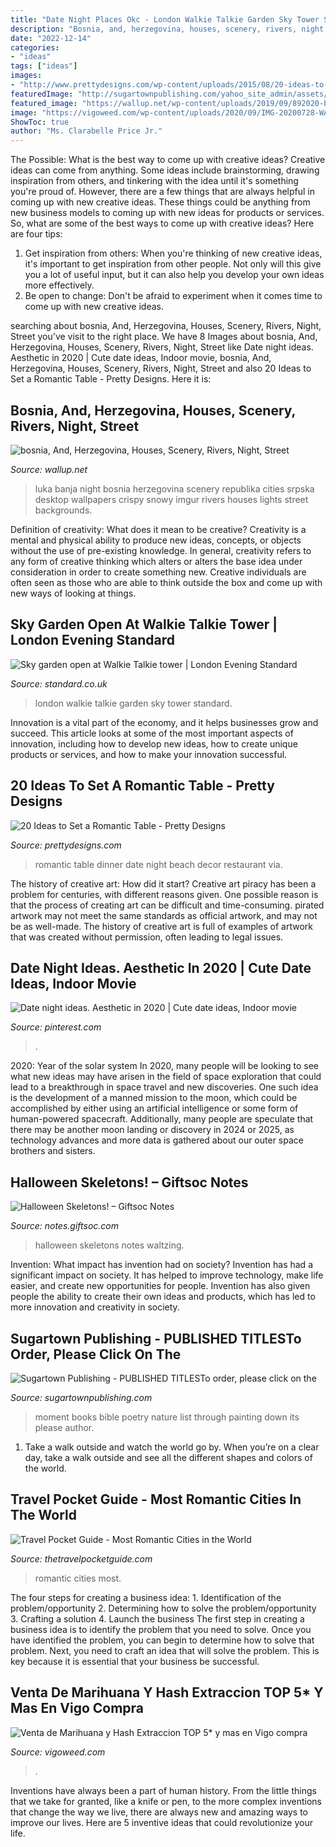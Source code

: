 ```yaml
---
title: "Date Night Places Okc - London Walkie Talkie Garden Sky Tower Standard"
description: "Bosnia, and, herzegovina, houses, scenery, rivers, night, street"
date: "2022-12-14"
categories:
- "ideas"
tags: ["ideas"]
images:
- "http://www.prettydesigns.com/wp-content/uploads/2015/08/20-ideas-to-set-a-romantic-table13.jpg"
featuredImage: "http://sugartownpublishing.com/yahoo_site_admin/assets/images/It_Lasts_a_Moment_Horse_Final_Cover.336114602_std.jpg"
featured_image: "https://wallup.net/wp-content/uploads/2019/09/892020-bosnia-and-herzegovina-houses-scenery-rivers-night-street-lights-banja-luka-cities.jpg"
image: "https://vigoweed.com/wp-content/uploads/2020/09/IMG-20200728-WA0040.jpg"
ShowToc: true
author: "Ms. Clarabelle Price Jr."
---
```



The Possible: What is the best way to come up with creative ideas?
Creative ideas can come from anything. Some ideas include brainstorming, drawing inspiration from others, and tinkering with the idea until it's something you're proud of. However, there are a few things that are always helpful in coming up with new creative ideas. These things could be anything from new business models to coming up with new ideas for products or services. So, what are some of the best ways to come up with creative ideas? Here are four tips: 
1) Get inspiration from others: When you're thinking of new creative ideas, it's important to get inspiration from other people. Not only will this give you a lot of useful input, but it can also help you develop your own ideas more effectively. 
2) Be open to change: Don't be afraid to experiment when it comes time to come up with new creative ideas.

	

		
searching about bosnia, And, Herzegovina, Houses, Scenery, Rivers, Night, Street you've visit to the right place. We have 8 Images about bosnia, And, Herzegovina, Houses, Scenery, Rivers, Night, Street like Date night ideas. Aesthetic in 2020 | Cute date ideas, Indoor movie, bosnia, And, Herzegovina, Houses, Scenery, Rivers, Night, Street and also 20 Ideas to Set a Romantic Table - Pretty Designs. Here it is:
		
    
## Bosnia, And, Herzegovina, Houses, Scenery, Rivers, Night, Street

<img loading=lazy src="https://wallup.net/wp-content/uploads/2019/09/892020-bosnia-and-herzegovina-houses-scenery-rivers-night-street-lights-banja-luka-cities.jpg" onerror="this.onerror=null;this.src='https://tse4.mm.bing.net/th?id=OIP.raktE3eejSJBvv2s0oBzYQHaEK&amp;pid=15.1';" alt="bosnia, And, Herzegovina, Houses, Scenery, Rivers, Night, Street">

_Source: wallup.net_

>luka banja night bosnia herzegovina scenery republika cities srpska desktop wallpapers crispy snowy imgur rivers houses lights street backgrounds. 

	

Definition of creativity: What does it mean to be creative?
Creativity is a mental and physical ability to produce new ideas, concepts, or objects without the use of pre-existing knowledge. In general, creativity refers to any form of creative thinking which alters or alters the base idea under consideration in order to create something new. Creative individuals are often seen as those who are able to think outside the box and come up with new ways of looking at things.

    
## Sky Garden Open At Walkie Talkie Tower | London Evening Standard

<img loading=lazy src="https://www.standard.co.uk/s3fs-public/thumbnails/image/2015/01/07/13/sky3.jpg" onerror="this.onerror=null;this.src='https://tse4.mm.bing.net/th?id=OIP.fNY37vl8M0aE4T07SnUgAwHaE8&amp;pid=15.1';" alt="Sky garden open at Walkie Talkie tower | London Evening Standard">

_Source: standard.co.uk_

>london walkie talkie garden sky tower standard. 

	

Innovation is a vital part of the economy, and it helps businesses grow and succeed. This article looks at some of the most important aspects of innovation, including how to develop new ideas, how to create unique products or services, and how to make your innovation successful.

    
## 20 Ideas To Set A Romantic Table - Pretty Designs

<img loading=lazy src="http://www.prettydesigns.com/wp-content/uploads/2015/08/20-ideas-to-set-a-romantic-table13.jpg" onerror="this.onerror=null;this.src='https://tse4.mm.bing.net/th?id=OIP.2IQ7SrVe--TlzsIdek4c3wHaLI&amp;pid=15.1';" alt="20 Ideas to Set a Romantic Table - Pretty Designs">

_Source: prettydesigns.com_

>romantic table dinner date night beach decor restaurant via. 

	

The history of creative art: How did it start?
Creative art piracy has been a problem for centuries, with different reasons given. One possible reason is that the process of creating art can be difficult and time-consuming. pirated artwork may not meet the same standards as official artwork, and may not be as well-made. The history of creative art is full of examples of artwork that was created without permission, often leading to legal issues.

    
## Date Night Ideas. Aesthetic In 2020 | Cute Date Ideas, Indoor Movie

<img loading=lazy src="https://i.pinimg.com/736x/2b/73/70/2b737080243e752400103ab081de50b8.jpg" onerror="this.onerror=null;this.src='https://tse3.mm.bing.net/th?id=OIP.WFoj6ez-qXMHk_lWGf3vKwHaJ3&amp;pid=15.1';" alt="Date night ideas. Aesthetic in 2020 | Cute date ideas, Indoor movie">

_Source: pinterest.com_

>. 

	

2020: Year of the solar system
In 2020, many people will be looking to see what new ideas may have arisen in the field of space exploration that could lead to a breakthrough in space travel and new discoveries. One such idea is the development of a manned mission to the moon, which could be accomplished by either using an artificial intelligence or some form of human-powered spacecraft. Additionally, many people are speculate that there may be another moon landing or discovery in 2024 or 2025, as technology advances and more data is gathered about our outer space brothers and sisters.

    
## Halloween Skeletons! – Giftsoc Notes

<img loading=lazy src="https://notes.giftsoc.com/wp-content/uploads/2012/08/Halloween_0002_edited-1.jpg" onerror="this.onerror=null;this.src='https://tse3.mm.bing.net/th?id=OIP.4-hZcxJBNPdpl1TnstZhrAHaJ4&amp;pid=15.1';" alt="Halloween Skeletons! – Giftsoc Notes">

_Source: notes.giftsoc.com_

>halloween skeletons notes waltzing. 

	

Invention: What impact has invention had on society?
Invention has had a significant impact on society. It has helped to improve technology, make life easier, and create new opportunities for people. Invention has also given people the ability to create their own ideas and products, which has led to more innovation and creativity in society.

    
## Sugartown Publishing - PUBLISHED TITLESTo Order, Please Click On The

<img loading=lazy src="http://sugartownpublishing.com/yahoo_site_admin/assets/images/It_Lasts_a_Moment_Horse_Final_Cover.336114602_std.jpg" onerror="this.onerror=null;this.src='https://tse2.mm.bing.net/th?id=OIP.jJweOkIiFGn-a352LxDA6wAAAA&amp;pid=15.1';" alt="Sugartown Publishing - PUBLISHED TITLESTo order, please click on the">

_Source: sugartownpublishing.com_

>moment books bible poetry nature list through painting down its please author. 

	

1) Take a walk outside and watch the world go by. When you’re on a clear day, take a walk outside and see all the different shapes and colors of the world.

    
## Travel Pocket Guide - Most Romantic Cities In The World

<img loading=lazy src="https://www.thetravelpocketguide.com/wp-content/uploads/FEATURE_Places_Most-Romantic-Cities.jpg" onerror="this.onerror=null;this.src='https://tse1.mm.bing.net/th?id=OIP.VBVEqDR1Loxne8leq4T_agHaF2&amp;pid=15.1';" alt="Travel Pocket Guide - Most Romantic Cities in the World">

_Source: thetravelpocketguide.com_

>romantic cities most. 

	

The four steps for creating a business idea: 1. Identification of the problem/opportunity 2. Determining how to solve the problem/opportunity 3. Crafting a solution 4. Launch the business
The first step in creating a business idea is to identify the problem that you need to solve. Once you have identified the problem, you can begin to determine how to solve that problem. Next, you need to craft an idea that will solve the problem. This is key because it is essential that your business be successful.

    
## Venta De Marihuana Y Hash Extraccion TOP 5* Y Mas En Vigo Compra

<img loading=lazy src="https://vigoweed.com/wp-content/uploads/2020/09/IMG-20200728-WA0040.jpg" onerror="this.onerror=null;this.src='https://tse2.mm.bing.net/th?id=OIP.pECiQiyUp9lH-A2BKW5X7QHaJ4&amp;pid=15.1';" alt="Venta de Marihuana y Hash Extraccion TOP 5* y mas en Vigo compra">

_Source: vigoweed.com_

>. 

	

Inventions have always been a part of human history. From the little things that we take for granted, like a knife or pen, to the more complex inventions that change the way we live, there are always new and amazing ways to improve our lives. Here are 5 inventive ideas that could revolutionize your life.


